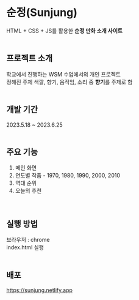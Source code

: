 # 순정(Sunjung)
HTML + CSS + JS를 활용한 **순정 만화 소개 사이트**
</br>
</br>

## 프로젝트 소개
학교에서 진행하는 WSM 수업에서의 개인 프로젝트</br>
정해진 주제 색깔, 향기, 움직임, 소리 중 **향기**를 주제로 함
</br>
</br>

## 개발 기간
2023.5.18 ~ 2023.6.25
</br>
</br>

## 주요 기능
1. 메인 화면</br>
2. 연도별 작품 - 1970, 1980, 1990, 2000, 2010</br>
3. 역대 순위</br>
4. 오늘의 추천</br>
</br>

## 실행 방법
브라우저 : chrome</br>
index.html 실행
</br>
</br>

## 배포
https://sunjung.netlify.app
